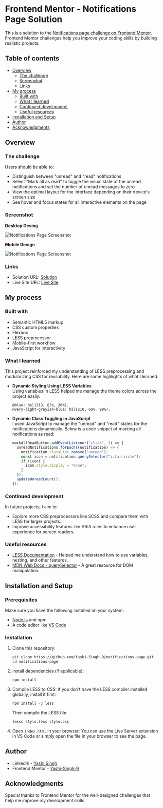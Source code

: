 # Frontend Mentor - Notifications Page Solution

This is a solution to the [Notifications page challenge on Frontend Mentor](https://www.frontendmentor.io/challenges/notifications-page-DqK5QAmKbC). Frontend Mentor challenges help you improve your coding skills by building realistic projects. 

## Table of contents

- [Overview](#overview)
  - [The challenge](#the-challenge)
  - [Screenshot](#screenshot)
  - [Links](#links)
- [My process](#my-process)
  - [Built with](#built-with)
  - [What I learned](#what-i-learned)
  - [Continued development](#continued-development)
  - [Useful resources](#useful-resources)
- [Installation and Setup](#installation-and-setup)
- [Author](#author)
- [Acknowledgments](#acknowledgments)

## Overview

### The challenge

Users should be able to:

- Distinguish between "unread" and "read" notifications
- Select "Mark all as read" to toggle the visual state of the unread notifications and set the number of unread messages to zero
- View the optimal layout for the interface depending on their device's screen size
- See hover and focus states for all interactive elements on the page

### Screenshot

**Desktop Desing**

![Notifications Page Screenshot](design/desktop-design.png)

**Mobile Design**

![Notifications Page Screenshot](design/mobile-design.png)

### Links

- Solution URL: [Solution](https://your-solution-url.com)
- Live Site URL: [Live Site](https://your-live-site-url.com)

## My process

### Built with

- Semantic HTML5 markup
- CSS custom properties
- Flexbox
- LESS preprocessor
- Mobile-first workflow
- JavaScript for interactivity

### What I learned

This project reinforced my understanding of LESS preprocessing and modularizing CSS for reusability. Here are some highlights of what I learned:

- **Dynamic Styling Using LESS Variables**  
  Using variables in LESS helped me manage the theme colors across the project easily.

  ```less
  @blue: hsl(219, 85%, 26%);
  @very-light-grayish-blue: hsl(210, 60%, 98%);
  ```

- **Dynamic Class Toggling in JavaScript**  
  I used JavaScript to manage the "unread" and "read" states for the notifications dynamically. Below is a code snippet of marking all notifications as read:

  ```js
  markAllReadButton.addEventListener("click", () => {
    unreadNotifications.forEach((notification) => {
      notification.classList.remove("unread");
      const icon = notification.querySelector("i.fa-circle");
      if (icon) {
        icon.style.display = "none";
      }
    });
    updateUnreadCount();
  });
  ```

### Continued development

In future projects, I aim to:

- Explore more CSS preprocessors like SCSS and compare them with LESS for larger projects.
- Improve accessibility features like ARIA roles to enhance user experience for screen readers.

### Useful resources

- [LESS Documentation](https://lesscss.org/) - Helped me understand how to use variables, nesting, and other features.
- [MDN Web Docs - querySelector](https://developer.mozilla.org/en-US/docs/Web/API/Document/querySelector) - A great resource for DOM manipulation.

## Installation and Setup

### Prerequisites
Make sure you have the following installed on your system:
- [Node.js](https://nodejs.org/en/) and npm
- A code editor like [VS Code](https://code.visualstudio.com/)

### Installation

1. Clone this repository:
   ```bash
   git clone https://github.com/Yashi-Singh-9/notifications-page.git
   cd notifications-page
   ```

2. Install dependencies (if applicable):
   ```bash
   npm install
   ```

3. Compile LESS to CSS:
   If you don’t have the LESS compiler installed globally, install it first:
   ```bash
   npm install -g less
   ```
   Then compile the LESS file:
   ```bash
   lessc style.less style.css
   ```

4. Open `index.html` in your browser:
   You can use the Live Server extension in VS Code or simply open the file in your browser to see the page.

## Author

- LinkedIn - [Yashi Singh](https://www.linkedin.com/in/yashi-singh-b4143a246)
- Frontend Mentor - [Yashi-Singh-9](https://www.frontendmentor.io/profile/Yashi-Singh-9)

## Acknowledgments

Special thanks to Frontend Mentor for the well-designed challenges that help me improve my development skills.